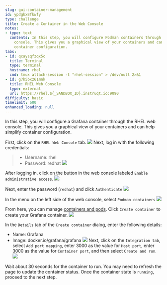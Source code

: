 ```yaml
---
slug: gui-container-management
id: ypdgkx8fkwfy
type: challenge
title: Create a Container in the Web Console
notes:
- type: text
  contents: In this step, you will configure Podman containers through the RHEL web
    console. This gives you a graphical view of your containers and can help simplify
    container configuration.
tabs:
- id: qcaysqfzqx5c
  title: Terminal
  type: terminal
  hostname: rhel
  cmd: tmux attach-session -t "rhel-session" > /dev/null 2>&1
- id: g7k5bxz61mnk
  title: RHEL Web Console
  type: external
  url: https://rhel.${_SANDBOX_ID}.instruqt.io:9090
difficulty: basic
timelimit: 600
enhanced_loading: null
---
```

In this step, you will configure a Grafana container through the RHEL web console. This gives you a graphical view of your containers and can help simplify container configuration.

First, click on the `RHEL Web Console` tab.
![](../assets/pop-out-2.png)
Next, log in with the following credentials:
>* Username: rhel
>* Password: redhat
![](../assets/Web-console-login.png)

After logging in, click on the button in the web console labeled `Enable administrative access`.
![](../assets/turn-on-admin.png)

Next, enter the password (`redhat`) and click `Authenticate`
![](../assets/auth.png)

In the menu on the left side of the web console, select `Podman containers`
![](../assets/podman_containers_button.png)

From here, you can manage [containers and pods](https://developers.redhat.com/blog/2019/01/15/podman-managing-containers-pods). Click `Create container` to create your Grafana container.
![](../assets/create_container_button.png)

In the `Details` tab of the `Create container` dialog, enter the following details:
* Name: Grafana
* Image: docker.io/grafana/grafana
![](../assets/grafana_details_tab.png)
Next, click on the `Integration tab`, select `Add port mapping`, enter 3000 as the value for `Host port`, enter 3000 as the value for `Container port`, and then select `Create and run`.
![](../assets/grafana_integration_tab.png)

Wait about 30 seconds for the container to run. You may need to refresh the page to update the container status. Once the container state is `running`, proceed to the next step.